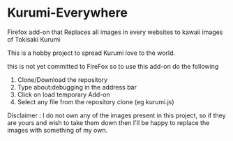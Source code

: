 # Kurumi-Everywhere

Firefox add-on that Replaces all images in every websites to kawaii images of Tokisaki Kurumi

This is a hobby project to spread Kurumi love to the world.

this is not yet committed to FireFox so to use this add-on do the following
1. Clone/Download the repository
2. Type about:debugging in the address bar
3. Click on load temporary Add-on
4. Select any file from the repository clone (eg kurumi.js)






Disclaimer : I do not own any of the images present in this project, so if they are yours and wish to take them down then I'll be happy to replace the images with something of my own.
